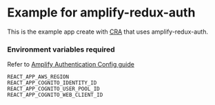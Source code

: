 # Example for amplify-redux-auth

This is the example app create with [CRA](https://github.com/facebook/create-react-app) that uses amplify-redux-auth.

### Environment variables required
Refer to [Amplify Authentication Config guide](https://aws-amplify.github.io/docs/js/authentication#manual-setup)
```
REACT_APP_AWS_REGION
REACT_APP_COGNITO_IDENTITY_ID
REACT_APP_COGNITO_USER_POOL_ID
REACT_APP_COGNITO_WEB_CLIENT_ID
```